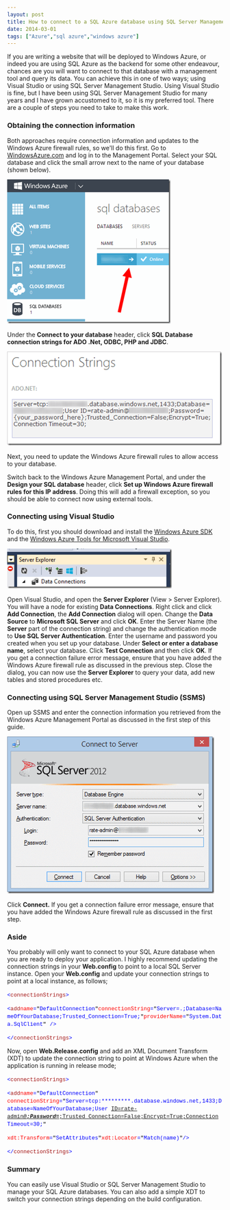 ```yaml
---
layout: post
title: How to connect to a SQL Azure database using SQL Server Management Studio
date: 2014-03-01
tags: ["Azure","sql azure","windows azure"]
---
```


If you are writing a website that will be deployed to Windows Azure, or indeed you are using SQL Azure as the backend for some other endeavour, chances are you will want to connect to that database with a management tool and query its data. You can achieve this in one of two ways; using Visual Studio or using SQL Server Management Studio.  Using Visual Studio is fine, but I have been using SQL Server Management Studio for many years and I have grown accustomed to it, so it is my preferred tool.  There are a couple of steps you need to take to make this work.

### Obtaining the connection information

Both approaches require connection information and updates to the Windows Azure firewall rules, so we'll do this first. Go to [WindowsAzure.com](http://www.windowsazure.com/en-us/account/) and log in to the Management Portal.  Select your SQL database and click the small arrow next to the name of your database (shown below).

[![SqlDatabases](sqldatabases_thumb1.png "SqlDatabases")](https://developerhandbook.com/wp-content/uploads/2014/02/sqldatabases1.png)

Under the **Connect to your database** header, click **SQL Database connection strings for ADO .Net, ODBC, PHP and JDBC**.

[![connectionstrings](connectionstrings_thumb1.png "connectionstrings")](https://developerhandbook.com/wp-content/uploads/2014/02/connectionstrings1.png)

Next, you need to update the Windows Azure firewall rules to allow access to your database.

Switch back to the Windows Azure Management Portal, and under the **Design your SQL database** header, click **Set up Windows Azure firewall rules for this IP address**.  Doing this will add a firewall exception, so you should be able to connect now using external tools.

### Connecting using Visual Studio

To do this, first you should download and install the [Windows Azure SDK](http://go.microsoft.com/fwlink/p/?LinkId=212999) and the [Windows Azure Tools for Microsoft Visual Studio](http://go.microsoft.com/fwlink/p/?LinkId=212999).

[![dataconnections](dataconnections_thumb1.png "dataconnections")](https://developerhandbook.com/wp-content/uploads/2014/02/dataconnections1.png)

Open Visual Studio, and open the **Server Explorer** (View > Server Explorer).  You will have a node for existing **Data Connections**.  Right click and click **Add Connection**, the **Add Connection** dialog will open.  Change the **Data Source** to **Microsoft SQL Server** and click **OK**.  Enter the Server Name (the **Server** part of the connection string) and change the authentication mode to **Use SQL Server Authentication**.  Enter the username and password you created when you set up your database.  Under **Select or enter a database name**, select your database. Click **Test Connection** and then click **OK**.  If you get a connection failure error message, ensure that you have added the Windows Azure firewall rule as discussed in the previous step. Close the dialog, you can now use the **Server Explorer** to query your data, add new tables and stored procedures etc.

### Connecting using SQL Server Management Studio (SSMS)

Open up SSMS and enter the connection information you retrieved from the Windows Azure Management Portal as discussed in the first step of this guide.

[![ssms](ssms_thumb1.png "ssms")](https://developerhandbook.com/wp-content/uploads/2014/02/ssms1.png)

Click **Connect.**  If you get a connection failure error message, ensure that you have added the Windows Azure firewall rule as discussed in the first step.

### Aside

You probably will only want to connect to your SQL Azure database when you are ready to deploy your application.  I highly recommend updating the connection strings in your **Web.config** to point to a local SQL Server instance. Open your **Web.config** and update your connection strings to point at a local instance, as follows;

<span style="font-family:'Courier New';"><span style="background-image:none;background-repeat:repeat;background-attachment:scroll;background-position:0 0;"><span style="color:#0000ff;"><span style="font-size:9.5pt;"></span> <span style="font-size:9.5pt;"><</span></span></span><span style="font-size:9.5pt;"><span style="background-image:none;background-repeat:repeat;background-attachment:scroll;background-position:0 0;"><span style="color:#a31515;">connectionStrings</span></span></span><span style="background-image:none;background-repeat:repeat;background-attachment:scroll;background-position:0 0;"><span style="font-size:9.5pt;color:#0000ff;">></span></span></span>

<span style="font-family:'Courier New';"><span style="background-image:none;background-repeat:repeat;background-attachment:scroll;background-position:0 0;"><span style="color:#0000ff;"><span style="font-size:9.5pt;"></span> <span style="font-size:9.5pt;"><</span></span></span><span style="font-size:9.5pt;"><span style="background-image:none;background-repeat:repeat;background-attachment:scroll;background-position:0 0;"><span style="color:#a31515;">add</span></span><span style="background-image:none;background-repeat:repeat;background-attachment:scroll;background-position:0 0;"><span style="color:#ff0000;">name</span></span><span style="background-image:none;background-repeat:repeat;background-attachment:scroll;background-position:0 0;"><span style="color:#0000ff;">=</span></span><span style="background-image:none;background-repeat:repeat;background-attachment:scroll;background-position:0 0;"><span style="color:#000000;">"</span></span><span style="background-image:none;background-repeat:repeat;background-attachment:scroll;background-position:0 0;"><span style="color:#0000ff;">DefaultConnection</span></span><span style="background-image:none;background-repeat:repeat;background-attachment:scroll;background-position:0 0;"><span style="color:#000000;">"</span></span><span style="background-image:none;background-repeat:repeat;background-attachment:scroll;background-position:0 0;"><span style="color:#ff0000;">connectionString</span></span><span style="background-image:none;background-repeat:repeat;background-attachment:scroll;background-position:0 0;"><span style="color:#0000ff;">=</span></span><span style="background-image:none;background-repeat:repeat;background-attachment:scroll;background-position:0 0;"><span style="color:#000000;">"</span></span><span style="background-image:none;background-repeat:repeat;background-attachment:scroll;background-position:0 0;"><span style="color:#0000ff;">Server=.;Database=NameOfYourDatabase;Trusted_Connection=True;</span></span><span style="background-image:none;background-repeat:repeat;background-attachment:scroll;background-position:0 0;"><span style="color:#000000;">"</span></span><span style="background-image:none;background-repeat:repeat;background-attachment:scroll;background-position:0 0;"><span style="color:#ff0000;">providerName</span></span><span style="background-image:none;background-repeat:repeat;background-attachment:scroll;background-position:0 0;"><span style="color:#0000ff;">=</span></span><span style="background-image:none;background-repeat:repeat;background-attachment:scroll;background-position:0 0;"><span style="color:#000000;">"</span></span><span style="background-image:none;background-repeat:repeat;background-attachment:scroll;background-position:0 0;"><span style="color:#0000ff;">System.Data.SqlClient</span></span><span style="background-image:none;background-repeat:repeat;background-attachment:scroll;background-position:0 0;"><span style="color:#000000;">"</span></span></span> <span style="background-image:none;background-repeat:repeat;background-attachment:scroll;background-position:0 0;"><span style="font-size:9.5pt;color:#0000ff;">/></span></span></span>

<span style="font-family:'Courier New';"><span style="background-image:none;background-repeat:repeat;background-attachment:scroll;background-position:0 0;line-height:10pt;"><span style="color:#0000ff;"><span style="font-size:9.5pt;"></span> <span style="font-size:9.5pt;"></</span></span></span><span style="font-size:9.5pt;"><span style="background-image:none;background-repeat:repeat;background-attachment:scroll;background-position:0 0;line-height:10pt;"><span style="color:#a31515;">connectionStrings</span></span></span><span style="background-image:none;background-repeat:repeat;background-attachment:scroll;background-position:0 0;line-height:10pt;"><span style="font-size:9.5pt;color:#0000ff;">></span></span></span>

Now, open **Web.Release.config** and add an XML Document Transform (XDT) to update the connection string to point at Windows Azure when the application is running in release mode;

<span style="font-family:'Courier New';"><span style="background-image:none;background-repeat:repeat;background-attachment:scroll;background-position:0 0;"><span style="color:#0000ff;"><span style="font-size:9.5pt;"></span> <span style="font-size:9.5pt;"><</span></span></span><span style="font-size:9.5pt;"><span style="background-image:none;background-repeat:repeat;background-attachment:scroll;background-position:0 0;"><span style="color:#a31515;">connectionStrings</span></span></span><span style="background-image:none;background-repeat:repeat;background-attachment:scroll;background-position:0 0;"><span style="font-size:9.5pt;color:#0000ff;">></span></span></span>

<span style="font-family:'Courier New';"><span style="background-image:none;background-repeat:repeat;background-attachment:scroll;background-position:0 0;"><span style="color:#0000ff;"><span style="font-size:9.5pt;"></span> <span style="font-size:9.5pt;"><</span></span></span><span style="font-size:9.5pt;"><span style="background-image:none;background-repeat:repeat;background-attachment:scroll;background-position:0 0;"><span style="color:#a31515;">add</span></span><span style="background-image:none;background-repeat:repeat;background-attachment:scroll;background-position:0 0;"><span style="color:#ff0000;">name</span></span><span style="background-image:none;background-repeat:repeat;background-attachment:scroll;background-position:0 0;"><span style="color:#0000ff;">=</span></span><span style="background-image:none;background-repeat:repeat;background-attachment:scroll;background-position:0 0;"><span style="color:#000000;">"</span></span><span style="background-image:none;background-repeat:repeat;background-attachment:scroll;background-position:0 0;"><span style="color:#0000ff;">DefaultConnection</span></span><span style="background-image:none;background-repeat:repeat;background-attachment:scroll;background-position:0 0;"><span style="color:#000000;">"</span></span> <span style="background-image:none;background-repeat:repeat;background-attachment:scroll;background-position:0 0;"><span style="color:#0000ff;"></span></span> <span style="background-image:none;background-repeat:repeat;background-attachment:scroll;background-position:0 0;"><span style="color:#ff0000;">connectionString</span></span><span style="background-image:none;background-repeat:repeat;background-attachment:scroll;background-position:0 0;"><span style="color:#0000ff;">=</span></span><span style="background-image:none;background-repeat:repeat;background-attachment:scroll;background-position:0 0;"><span style="color:#000000;">"</span></span><span style="background-image:none;background-repeat:repeat;background-attachment:scroll;background-position:0 0;"><span style="color:#0000ff;">Server=tcp:*********.database.windows.net,1433;Database=NameOfYourDatabase;User [ID=rate-admin@*********;Password=*********;Trusted_Connection=False;Encrypt=True;Connection](mailto:ID=rate-admin@*********;Password=*********;Trusted_Connection=False;Encrypt=True;Connection) Timeout=30;</span></span></span><span style="background-image:none;background-repeat:repeat;background-attachment:scroll;background-position:0 0;"><span style="font-size:9.5pt;color:#000000;">"</span></span></span>

<span style="font-family:'Courier New';"><span style="background-image:none;background-repeat:repeat;background-attachment:scroll;background-position:0 0;"><span style="color:#0000ff;"><span style="font-size:9.5pt;"></span></span></span> <span style="font-size:9.5pt;"><span style="background-image:none;background-repeat:repeat;background-attachment:scroll;background-position:0 0;"><span style="color:#ff0000;">xdt:Transform</span></span><span style="background-image:none;background-repeat:repeat;background-attachment:scroll;background-position:0 0;"><span style="color:#0000ff;">=</span></span><span style="background-image:none;background-repeat:repeat;background-attachment:scroll;background-position:0 0;"><span style="color:#000000;">"</span></span><span style="background-image:none;background-repeat:repeat;background-attachment:scroll;background-position:0 0;"><span style="color:#0000ff;">SetAttributes</span></span><span style="background-image:none;background-repeat:repeat;background-attachment:scroll;background-position:0 0;"><span style="color:#000000;">"</span></span><span style="background-image:none;background-repeat:repeat;background-attachment:scroll;background-position:0 0;"><span style="color:#ff0000;">xdt:Locator</span></span><span style="background-image:none;background-repeat:repeat;background-attachment:scroll;background-position:0 0;"><span style="color:#0000ff;">=</span></span><span style="background-image:none;background-repeat:repeat;background-attachment:scroll;background-position:0 0;"><span style="color:#000000;">"</span></span><span style="background-image:none;background-repeat:repeat;background-attachment:scroll;background-position:0 0;"><span style="color:#0000ff;">Match(name)</span></span><span style="background-image:none;background-repeat:repeat;background-attachment:scroll;background-position:0 0;"><span style="color:#000000;">"</span></span></span><span style="background-image:none;background-repeat:repeat;background-attachment:scroll;background-position:0 0;"><span style="font-size:9.5pt;color:#0000ff;">/></span></span></span>

<span style="font-family:'Courier New';"><span style="background-image:none;background-repeat:repeat;background-attachment:scroll;background-position:0 0;line-height:10pt;"><span style="color:#0000ff;"><span style="font-size:9.5pt;"></span> <span style="font-size:9.5pt;"></</span></span></span><span style="font-size:9.5pt;"><span style="background-image:none;background-repeat:repeat;background-attachment:scroll;background-position:0 0;line-height:10pt;"><span style="color:#a31515;">connectionStrings</span></span></span><span style="background-image:none;background-repeat:repeat;background-attachment:scroll;background-position:0 0;line-height:10pt;"><span style="font-size:9.5pt;color:#0000ff;">></span></span></span>

### Summary

You can easily use Visual Studio or SQL Server Management Studio to manage your SQL Azure databases.  You can also add a simple XDT to switch your connection strings depending on the build configuration.